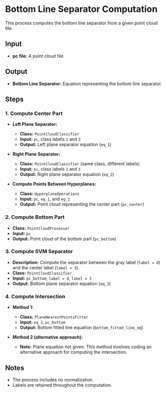 # Bottom Line Separator Computation

This process computes the bottom line separator from a given point cloud file.

## Input
- **pc file:** A point cloud file.

## Output
- **Bottom Line Separator:** Equation representing the bottom line separator.

## Steps

### 1. Compute Center Part
- **Left Plane Separator:**
  - **Class:** `PointCloudClassifier`
  - **Input:** `pc`, class labels `1` and `3`
  - **Output:** Left plane separator equation (`eq_1`)

- **Right Plane Separator:**
  - **Class:** `PointCloudClassifier` (same class, different labels)
  - **Input:** `pc`, class labels `2` and `3`
  - **Output:** Right plane separator equation (`eq_2`)

- **Compute Points Between Hyperplanes:**
  - **Class:** `HyperplaneOperations`
  - **Input:** `pc`, `eq_1`, and `eq_2`
  - **Output:** Point cloud representing the center part (`pc_center`)

### 2. Compute Bottom Part
- **Class:** `PointCloudProcessor`
- **Input:** `pc`
- **Output:** Point cloud of the bottom part (`pc_bottom`)

### 3. Compute SVM Separator
- **Description:** Compute the separator between the gray label (`label = 0`) and the center label (`label = 3`).
- **Class:** `PointCloudClassifier`
- **Input:** `pc_bottom`, `label = 0`, `label = 3`
- **Output:** Bottom plane separator equation (`eq_3`)

### 4. Compute Intersection
- **Method 1:**
  - **Class:** `PlaneNearestPointsFitter`
  - **Input:** `eq_3`, `pc_bottom`
  - **Output:** Bottom fitted line equation (`bottom_fitted_line_eq`)

- **Method 2 (alternative approach):**
  - **Note:** Plane equation not given. This method involves coding an alternative approach for computing the intersection.

## Notes
- The process includes no normalization.
- Labels are retained throughout the computation.
